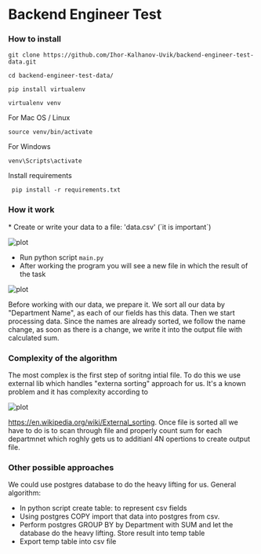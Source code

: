 # Backend Engineer Test

<h3>How to install </h3>

```
git clone https://github.com/Ihor-Kalhanov-Uvik/backend-engineer-test-data.git

cd backend-engineer-test-data/

pip install virtualenv

virtualenv venv
````
For Mac OS / Linux
```
source venv/bin/activate
````

For Windows
```
venv\Scripts\activate
````

Install requirements
```
 pip install -r requirements.txt 
````


<h3>How it work</h3>
* Create or write your data to a file: 'data.csv' (`it is important`)

![plot](docs/main_csv.png)
* Run python script `main.py`
* After working the program you will see a new file in which the result of the task


![plot](docs/result_data_table.png)


<p>Before working with our data, we prepare it. We sort all our data by "Department Name", as each of our fields has this data. Then we start processing data.  
 Since the names are already sorted, we follow the name change, as soon as there is a change, we write it into the output file with calculated sum.</p>



<h3>Complexity of the algorithm</h3>
The most complex is the first step of soritng intial file. To do this we use external lib which handles "externa sorting" approach for us.
 It's a known problem and it has complexity according to 


![plot](docs/formula.png)


 https://en.wikipedia.org/wiki/External_sorting.
 Once file is sorted all we have to do is to scan through file and properly count sum for each departmnet which roghly gets us to additianl  4N opertions to create output file.

<h3>Other possible approaches</h3>

We could use postgres database to do the heavy lifting for us.
 General algorithm:
* In python script create table: to represent csv fields
* Using postgres COPY import that data into postgres from csv.
* Perform postgres GROUP BY by Department with SUM and let the database do the heavy lifting. Store result into temp table
* Export temp table into csv file
